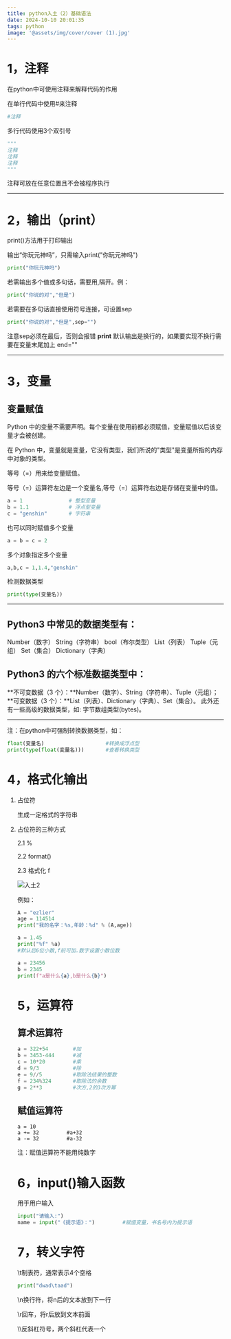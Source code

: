 ```yaml
---
title: python入土（2）基础语法
date: 2024-10-10 20:01:35
tags: python
image: '@assets/img/cover/cover (1).jpg'
---
```


# 1，注释

在python中可使用注释来解释代码的作用

在单行代码中使用#来注释

```python
#注释
```

多行代码使用3个双引号

```python
"""
注释
注释
注释
"""
```

注释可放在任意位置且不会被程序执行

---------------------------

# 2，输出（print）

print()方法用于打印输出

输出“你玩元神吗”，只需输入print("你玩元神吗")

```python
print("你玩元神吗")
```

若需输出多个值或多句话，需要用,隔开。例：

```python
print("你说的对","但是")
```

若需要在多句话直接使用符号连接，可设置sep

```python
print("你说的对","但是",sep="")
```

注意sep必须在最后，否则会报错
**print** 默认输出是换行的，如果要实现不换行需要在变量末尾加上 end=""

-------------------

# 3，变量

## **变量赋值**

Python 中的变量不需要声明。每个变量在使用前都必须赋值，变量赋值以后该变量才会被创建。

在 Python 中，变量就是变量，它没有类型，我们所说的"类型"是变量所指的内存中对象的类型。

等号（=）用来给变量赋值。

等号（=）运算符左边是一个变量名,等号（=）运算符右边是存储在变量中的值。

```python
a = 1               # 整型变量
b = 1.1             # 浮点型变量
c = "genshin"       # 字符串
```

也可以同时赋值多个变量

```python
a = b = c = 2
```

多个对象指定多个变量

```python
a,b,c = 1,1.4,"genshin"
```

检测数据类型

```python
print(type(变量名))
```

------------------------------------------------------------------------------------------------------------

## Python3 中常见的数据类型有：

Number（数字）
String（字符串）
bool（布尔类型）
List（列表）
Tuple（元组）
Set（集合）
Dictionary（字典）

## Python3 的六个标准数据类型中：

**不可变数据（3 个）：**Number（数字）、String（字符串）、Tuple（元组）；
**可变数据（3 个）：**List（列表）、Dictionary（字典）、Set（集合）。
此外还有一些高级的数据类型，如: 字节数组类型(bytes)。

-----------------------------------------------------

注：在python中可强制转换数据类型，如：

```python
float(变量名)                    #转换成浮点型
print(type(float(变量名)))       #查看转换类型
```



# 4，格式化输出

1. 占位符

   生成一定格式的字符串

2. 占位符的三种方式

   2.1    %

   2.2    format()

   2.3    格式化 f

   ![入土2](/images/入土2.png)

   例如：

   ```python
   A = "ezlier"
   age = 114514
   print("我的名字：%s,年龄：%d" % (A,age))
   ```

   ```python
   a = 1.45
   print("%f" %a)
   #默认后6位小数,f前可加.数字设置小数位数
   ```

   ```python
   a = 23456
   b = 2345
   print(f"a是什么{a},b是什么{b}")
   ```

   # 5，运算符
   
   ## 算术运算符
   
   ```python
   a = 322+54        #加
   b = 3453-444      #减
   c = 10*20         #乘
   d = 9/3           #除
   e = 9//5          #取除法结果的整数
   f = 234%324       #取除法的余数
   g = 2**3          #次方,2的3次方幂
   ```
   
   ## 赋值运算符
   
   ```
   a = 10
   a += 32         #a+32
   a -= 32         #a-32
   ```
   
   注：赋值运算符不能用纯数字
   
   # 6，input()输入函数
   
   用于用户输入
   
   ```python
   input("请输入:")
   name = input("《提示语》：")         #赋值变量，书名号内为提示语
   ```
   
   # 7，转义字符
   
   \t制表符，通常表示4个空格
   
   ```python
   print("dwad\taad")
   ```
   
   \n换行符，将n后的文本放到下一行
   
   \r回车，将r后放到文本前面
   
   \\\反斜杠符号，两个斜杠代表一个
